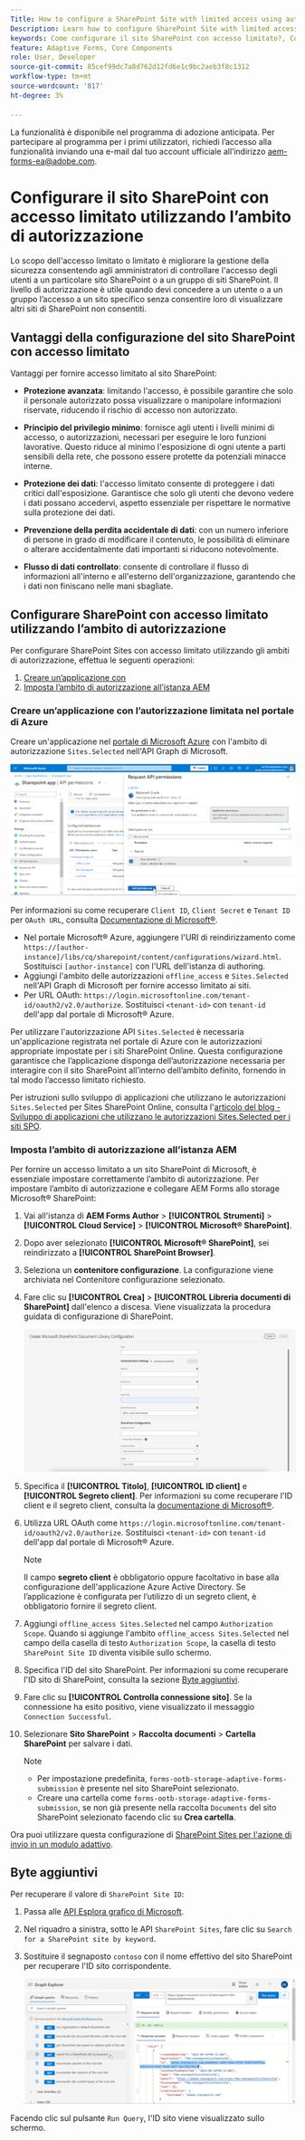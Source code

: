 ```yaml
---
Title: How to configure a SharePoint Site with limited access using authorization scope?
Description: Learn how to configure SharePoint Site with limited access using the authorization scope.
keywords: Come configurare il sito SharePoint con accesso limitato?, Configurare SharePoint con accesso limitato, Utilizzare l'ambito di autorizzazione per limitare l'accesso al sito SharePoint.
feature: Adaptive Forms, Core Components
role: User, Developer
source-git-commit: 85cef99dc7a8d762d12fd6e1c9bc2aeb3f8c1312
workflow-type: tm+mt
source-wordcount: '817'
ht-degree: 3%

---
```



<span class="preview"> La funzionalità è disponibile nel programma di adozione anticipata. Per partecipare al programma per i primi utilizzatori, richiedi l’accesso alla funzionalità inviando una e-mail dal tuo account ufficiale all’indirizzo aem-forms-ea@adobe.com. </span>

# Configurare il sito SharePoint con accesso limitato utilizzando l’ambito di autorizzazione

Lo scopo dell&#39;accesso limitato o limitato è migliorare la gestione della sicurezza consentendo agli amministratori di controllare l&#39;accesso degli utenti a un particolare sito SharePoint o a un gruppo di siti SharePoint. Il livello di autorizzazione è utile quando devi concedere a un utente o a un gruppo l’accesso a un sito specifico senza consentire loro di visualizzare altri siti di SharePoint non consentiti.

## Vantaggi della configurazione del sito SharePoint con accesso limitato

Vantaggi per fornire accesso limitato al sito SharePoint:

* **Protezione avanzata**: limitando l&#39;accesso, è possibile garantire che solo il personale autorizzato possa visualizzare o manipolare informazioni riservate, riducendo il rischio di accesso non autorizzato.

* **Principio del privilegio minimo**: fornisce agli utenti i livelli minimi di accesso, o autorizzazioni, necessari per eseguire le loro funzioni lavorative. Questo riduce al minimo l&#39;esposizione di ogni utente a parti sensibili della rete, che possono essere protette da potenziali minacce interne.

* **Protezione dei dati**: l&#39;accesso limitato consente di proteggere i dati critici dall&#39;esposizione. Garantisce che solo gli utenti che devono vedere i dati possano accedervi, aspetto essenziale per rispettare le normative sulla protezione dei dati.

* **Prevenzione della perdita accidentale di dati**: con un numero inferiore di persone in grado di modificare il contenuto, le possibilità di eliminare o alterare accidentalmente dati importanti si riducono notevolmente.

* **Flusso di dati controllato**: consente di controllare il flusso di informazioni all&#39;interno e all&#39;esterno dell&#39;organizzazione, garantendo che i dati non finiscano nelle mani sbagliate.

## Configurare SharePoint con accesso limitato utilizzando l’ambito di autorizzazione

Per configurare SharePoint Sites con accesso limitato utilizzando gli ambiti di autorizzazione, effettua le seguenti operazioni:

1. [Creare un’applicazione con ](#create-an-application-with-the-limited-permission-in-the-azure-portal)
1. [Imposta l’ambito di autorizzazione all’istanza AEM](#set-the-authorization-scope-at-aem-instance)

### Creare un’applicazione con l’autorizzazione limitata nel portale di Azure

Creare un&#39;applicazione nel [portale di Microsoft Azure](https://portal.azure.com/#home) con l&#39;ambito di autorizzazione `Sites.Selected` nell&#39;API Graph di Microsoft.

![Sito SharePoint selezionato](/help/forms/assets/sharepoint-selected-site.png)

Per informazioni su come recuperare `Client ID`, `Client Secret` e `Tenant ID` per `OAuth URL`, consulta [Documentazione di Microsoft®](https://learn.microsoft.com/en-us/graph/auth-register-app-v2).
* Nel portale Microsoft® Azure, aggiungere l&#39;URI di reindirizzamento come `https://[author-instance]/libs/cq/sharepoint/content/configurations/wizard.html`. Sostituisci `[author-instance]` con l&#39;URL dell&#39;istanza di authoring.
* Aggiungi l&#39;ambito delle autorizzazioni `offline_access` e `Sites.Selected` nell&#39;API Graph di Microsoft per fornire accesso limitato ai siti.
* Per URL OAuth: `https://login.microsoftonline.com/tenant-id/oauth2/v2.0/authorize`. Sostituisci `<tenant-id>` con `tenant-id` dell&#39;app dal portale di Microsoft® Azure.

Per utilizzare l&#39;autorizzazione API `Sites.Selected` è necessaria un&#39;applicazione registrata nel portale di Azure con le autorizzazioni appropriate impostate per i siti SharePoint Online. Questa configurazione garantisce che l’applicazione disponga dell’autorizzazione necessaria per interagire con il sito SharePoint all’interno dell’ambito definito, fornendo in tal modo l’accesso limitato richiesto.

Per istruzioni sullo sviluppo di applicazioni che utilizzano le autorizzazioni `Sites.Selected` per Sites SharePoint Online, consulta l&#39;[articolo del blog - Sviluppo di applicazioni che utilizzano le autorizzazioni Sites.Selected per i siti SPO](https://techcommunity.microsoft.com/t5/microsoft-sharepoint-blog/develop-applications-that-use-sites-selected-permissions-for-spo/ba-p/3790476).

### Imposta l’ambito di autorizzazione all’istanza AEM

Per fornire un accesso limitato a un sito SharePoint di Microsoft, è essenziale impostare correttamente l’ambito di autorizzazione. Per impostare l’ambito di autorizzazione e collegare AEM Forms allo storage Microsoft® SharePoint:

1. Vai all&#39;istanza di **AEM Forms Author** > **[!UICONTROL Strumenti]** > **[!UICONTROL Cloud Service]** > **[!UICONTROL Microsoft® SharePoint]**.
1. Dopo aver selezionato **[!UICONTROL Microsoft® SharePoint]**, sei reindirizzato a **[!UICONTROL SharePoint Browser]**.
1. Seleziona un **contenitore configurazione**. La configurazione viene archiviata nel Contenitore configurazione selezionato.
1. Fare clic su **[!UICONTROL Crea]** > **[!UICONTROL Libreria documenti di SharePoint]** dall&#39;elenco a discesa. Viene visualizzata la procedura guidata di configurazione di SharePoint.

   ![Accesso sito limitato SharePoint](/help/forms/assets/sharepoint-doc-library-limited-scopes.png)

1. Specifica il **[!UICONTROL Titolo]**, **[!UICONTROL ID client]** e **[!UICONTROL Segreto client]**. Per informazioni su come recuperare l&#39;ID client e il segreto client, consulta la [documentazione di Microsoft®](https://learn.microsoft.com/en-us/graph/auth-register-app-v2).

1. Utilizza URL OAuth come `https://login.microsoftonline.com/tenant-id/oauth2/v2.0/authorize`. Sostituisci `<tenant-id>` con `tenant-id` dell&#39;app dal portale di Microsoft® Azure.

   >[!NOTE]
   >
   > Il campo **segreto client** è obbligatorio oppure facoltativo in base alla configurazione dell&#39;applicazione Azure Active Directory. Se l’applicazione è configurata per l’utilizzo di un segreto client, è obbligatorio fornire il segreto client.

1. Aggiungi `offline_access Sites.Selected` nel campo `Authorization Scope`. Quando si aggiunge l&#39;ambito `offline_access Sites.Selected` nel campo della casella di testo `Authorization Scope`, la casella di testo `SharePoint Site ID` diventa visibile sullo schermo.

1. Specifica l&#39;ID del sito SharePoint. Per informazioni su come recuperare l&#39;ID sito di SharePoint, consulta la sezione [Byte aggiuntivi](#extra-bytes).

1. Fare clic su **[!UICONTROL Controlla connessione sito]**. Se la connessione ha esito positivo, viene visualizzato il messaggio `Connection Successful`.

1. Selezionare **Sito SharePoint** > **Raccolta documenti** > **Cartella SharePoint** per salvare i dati.

   >[!NOTE]
   >
   >* Per impostazione predefinita, `forms-ootb-storage-adaptive-forms-submission` è presente nel sito SharePoint selezionato.
   >* Creare una cartella come `forms-ootb-storage-adaptive-forms-submission`, se non già presente nella raccolta `Documents` del sito SharePoint selezionato facendo clic su **Crea cartella**.

Ora puoi utilizzare questa configurazione di [SharePoint Sites per l&#39;azione di invio in un modulo adattivo](/help/forms/configure-submit-action-sharepoint.md#use-sharepoint-document-library-configuration-in-an-adaptive-form-use-sharepoint-configuartion-in-af).

## Byte aggiuntivi

Per recuperare il valore di `SharePoint Site ID`:
1. Passa alle [API Esplora grafico di Microsoft](https://developer.microsoft.com/en-us/graph/graph-explorer).
1. Nel riquadro a sinistra, sotto le API `SharePoint Sites`, fare clic su `Search for a SharePoint site by keyword`.
1. Sostituire il segnaposto `contoso` con il nome effettivo del sito SharePoint per recuperare l&#39;ID sito corrispondente.

   ![ID raccolta documenti di SharePoint](/help/forms/assets/sharepoint-site-id.png)

Facendo clic sul pulsante `Run Query`, l&#39;ID sito viene visualizzato sullo schermo.